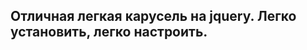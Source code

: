 
Отличная легкая карусель на jquery. Легко установить, легко настроить.
--------------------------------------

